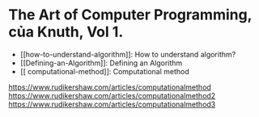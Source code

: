 # The Art of Computer Programming,  của Knuth, Vol 1. 

- [[how-to-understand-algorithm]]: How to understand algorithm?
- [[Defining-an-Algorithm]]: Defining an Algorithm
- [[ computational-method]]:  Computational method


https://www.rudikershaw.com/articles/computationalmethod
https://www.rudikershaw.com/articles/computationalmethod2
https://www.rudikershaw.com/articles/computationalmethod3